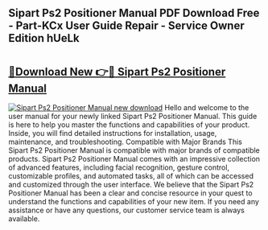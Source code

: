 ## Sipart Ps2 Positioner Manual PDF Download Free - Part-KCx User Guide Repair - Service Owner Edition hUeLk

# <h2><a href="http://bc98496.oget.top/?id=Sipart+Ps2+Positioner+Manual">🔗Download New 👉🔴 Sipart Ps2 Positioner Manual</a></h2>

[![Sipart Ps2 Positioner Manual new download](https://i.imgur.com/5g1atiW.png)](http://bc98496.oget.top/?id=Sipart+Ps2+Positioner+Manual)
Hello and welcome to the user manual for your newly linked Sipart Ps2 Positioner Manual. This guide is here to help you master the functions and capabilities of your product. Inside, you will find detailed instructions for installation, usage, maintenance, and troubleshooting. Compatible with Major Brands This Sipart Ps2 Positioner Manual is compatible with major brands of compatible products. Sipart Ps2 Positioner Manual comes with an impressive collection of advanced features, including facial recognition, gesture control, customizable profiles, and automated tasks, all of which can be accessed and customized through the user interface. We believe that the Sipart Ps2 Positioner Manual has been a clear and concise resource in your quest to understand the functions and capabilities of your new item. If you need any assistance or have any questions, our customer service team is always available.
